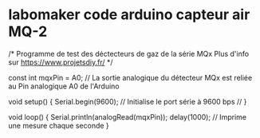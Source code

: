 # labomaker code arduino capteur air MQ-2



/*
  Programme de test des déctecteurs de gaz de la série MQx
  Plus d'info sur https://www.projetsdiy.fr/
*/

const int mqxPin = A0;  // La sortie analogique du détecteur MQx est reliée au Pin analogique A0 de l'Arduino

void setup()
{
    Serial.begin(9600); // Initialise le port série à 9600 bps // 
}

void loop()
{
    Serial.println(analogRead(mqxPin));
    delay(1000);        // Imprime une mesure chaque seconde
}
